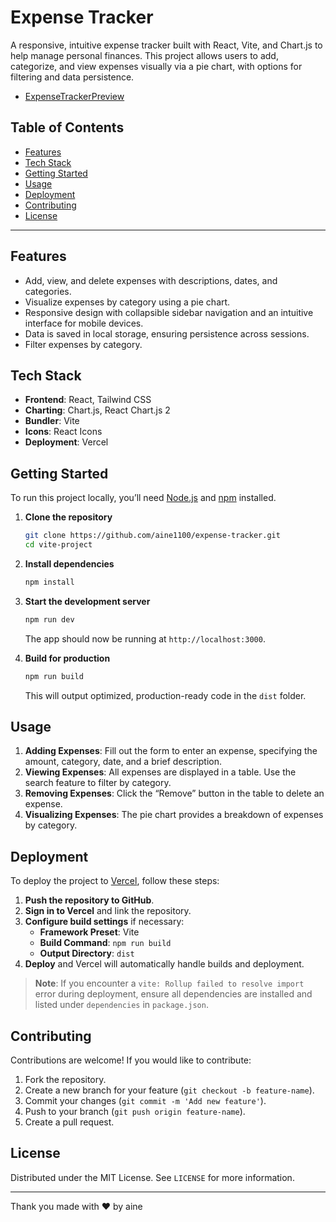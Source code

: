 
# Expense Tracker

A responsive, intuitive expense tracker built with React, Vite, and Chart.js to help manage personal finances. This project allows users to add, categorize, and view expenses visually via a pie chart, with options for filtering and data persistence.

- [ExpenseTrackerPreview](https://simple-expense-tracker-dun.vercel.app/)

## Table of Contents

- [Features](#features)
- [Tech Stack](#tech-stack)
- [Getting Started](#getting-started)
- [Usage](#usage)
- [Deployment](#deployment)
- [Contributing](#contributing)
- [License](#license)

---

## Features

- Add, view, and delete expenses with descriptions, dates, and categories.
- Visualize expenses by category using a pie chart.
- Responsive design with collapsible sidebar navigation and an intuitive interface for mobile devices.
- Data is saved in local storage, ensuring persistence across sessions.
- Filter expenses by category.

## Tech Stack

- **Frontend**: React, Tailwind CSS
- **Charting**: Chart.js, React Chart.js 2
- **Bundler**: Vite
- **Icons**: React Icons
- **Deployment**: Vercel

## Getting Started

To run this project locally, you’ll need [Node.js](https://nodejs.org/) and [npm](https://www.npmjs.com/) installed.

1. **Clone the repository**

   ```bash
   git clone https://github.com/aine1100/expense-tracker.git
   cd vite-project
   ```

2. **Install dependencies**

   ```bash
   npm install
   ```

3. **Start the development server**

   ```bash
   npm run dev
   ```

   The app should now be running at `http://localhost:3000`.

4. **Build for production**

   ```bash
   npm run build
   ```

   This will output optimized, production-ready code in the `dist` folder.

## Usage

1. **Adding Expenses**: Fill out the form to enter an expense, specifying the amount, category, date, and a brief description.
2. **Viewing Expenses**: All expenses are displayed in a table. Use the search feature to filter by category.
3. **Removing Expenses**: Click the “Remove” button in the table to delete an expense.
4. **Visualizing Expenses**: The pie chart provides a breakdown of expenses by category.

## Deployment

To deploy the project to [Vercel](https://vercel.com/), follow these steps:

1. **Push the repository to GitHub**.
2. **Sign in to Vercel** and link the repository.
3. **Configure build settings** if necessary:
   - **Framework Preset**: Vite
   - **Build Command**: `npm run build`
   - **Output Directory**: `dist`
4. **Deploy** and Vercel will automatically handle builds and deployment.

> **Note**: If you encounter a `vite: Rollup failed to resolve import` error during deployment, ensure all dependencies are installed and listed under `dependencies` in `package.json`.

## Contributing

Contributions are welcome! If you would like to contribute:

1. Fork the repository.
2. Create a new branch for your feature (`git checkout -b feature-name`).
3. Commit your changes (`git commit -m 'Add new feature'`).
4. Push to your branch (`git push origin feature-name`).
5. Create a pull request.

## License

Distributed under the MIT License. See `LICENSE` for more information.

---

Thank you made with  ❤️ by aine
